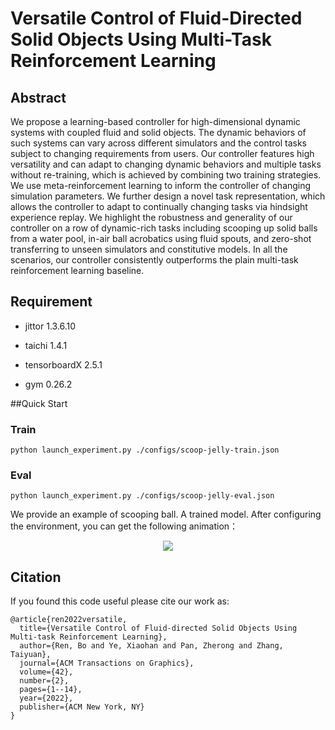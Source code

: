 # Versatile Control of Fluid-Directed Solid Objects Using Multi-Task Reinforcement Learning

## Abstract

We propose a learning-based controller for high-dimensional dynamic systems with coupled fluid and solid objects. The dynamic behaviors of such systems can vary across different simulators and the control tasks subject to changing requirements from users. Our controller features high versatility and can adapt to changing dynamic behaviors and multiple tasks without re-training, which is achieved by combining two training strategies. We use meta-reinforcement learning to inform the controller of changing simulation parameters. We further design a novel task representation, which allows the controller to adapt to continually changing tasks via hindsight experience replay. We highlight the robustness and generality of our controller on a row of dynamic-rich tasks including scooping up solid balls from a water pool, in-air ball acrobatics using fluid spouts, and zero-shot transferring to unseen simulators and constitutive models. In all the scenarios, our controller consistently outperforms the plain multi-task reinforcement learning baseline.

## Requirement

* jittor 1.3.6.10

* taichi 1.4.1

* tensorboardX 2.5.1

* gym 0.26.2

##Quick Start

### Train

```
python launch_experiment.py ./configs/scoop-jelly-train.json
```

### Eval

```
python launch_experiment.py ./configs/scoop-jelly-eval.json
```
We provide an example of scooping ball. A trained model. After configuring the environment, you can get the following animation：

<div align=center>
<img src="https://github.com/lvsichan/jittor-METARL/blob/master/image/scoop.gif"/>
</div>

## Citation

If you found this code useful please cite our work as:

```
@article{ren2022versatile,
  title={Versatile Control of Fluid-directed Solid Objects Using Multi-task Reinforcement Learning},
  author={Ren, Bo and Ye, Xiaohan and Pan, Zherong and Zhang, Taiyuan},
  journal={ACM Transactions on Graphics},
  volume={42},
  number={2},
  pages={1--14},
  year={2022},
  publisher={ACM New York, NY}
}
```
